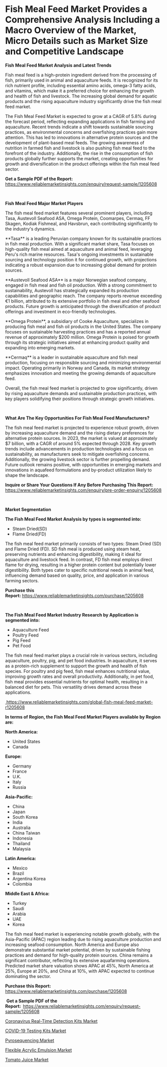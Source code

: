 <p><h1>Fish Meal Feed Market Provides a Comprehensive Analysis Including a Macro Overview of the Market, Micro Details such as Market Size and Competitive Landscape</h1></p><p><strong>Fish Meal Feed Market Analysis and Latest Trends</strong></p>
<p><p>Fish meal feed is a high-protein ingredient derived from the processing of fish, primarily used in animal and aquaculture feeds. It is recognized for its rich nutrient profile, including essential amino acids, omega-3 fatty acids, and vitamins, which make it a preferred choice for enhancing the growth and health of fish and livestock. The increasing global demand for aquatic products and the rising aquaculture industry significantly drive the fish meal feed market.</p><p>The Fish Meal Feed Market is expected to grow at a CAGR of 5.8% during the forecast period, reflecting expanding applications in fish farming and aquaculture. Recent trends indicate a shift towards sustainable sourcing practices, as environmental concerns and overfishing practices gain more attention. This has led to innovations in alternative protein sources and the development of plant-based meal feeds. The growing awareness of nutrition in farmed fish and livestock is also pushing fish meal feed to the forefront of the industry. Additionally, the rise in the consumption of fish products globally further supports the market, creating opportunities for growth and diversification in the product offerings within the fish meal feed sector.</p></p>
<p><strong>Get a Sample PDF of the Report:&nbsp;</strong> <a href="https://www.reliablemarketinsights.com/enquiry/request-sample/1205608?utm_campaign=1733&utm_medium=2&utm_source=Github&utm_content=ia&utm_term=16102024&utm_id=fish-meal-feed">https://www.reliablemarketinsights.com/enquiry/request-sample/1205608</a></p>
<p>&nbsp;</p>
<p><strong>Fish Meal Feed Major Market Players</strong></p>
<p><p>The fish meal feed market features several prominent players, including Tasa, Austevoll Seafood ASA, Omega Protein, Coomarpes, Cermaq, FF Skagen, Kodiak Fishmeal, and Havsbrun, each contributing significantly to the industry's dynamics.</p><p>**Tasa** is a leading Peruvian company known for its sustainable practices in fish meal production. With a significant market share, Tasa focuses on high-quality fish meal aimed at aquaculture and animal feed, leveraging Peru's rich marine resources. Tasa's ongoing investments in sustainable sourcing and technology position it for continued growth, with projections indicating a robust expansion due to increasing global demand for protein sources.</p><p>**Austevoll Seafood ASA** is a major Norwegian seafood company, engaged in fish meal and fish oil production. With a strong commitment to sustainability, Austevoll has strategically expanded its production capabilities and geographic reach. The company reports revenue exceeding €1 billion, attributed to its extensive portfolio in fish meal and other seafood products. Future growth is anticipated through the diversification of product offerings and investment in eco-friendly technologies.</p><p>**Omega Protein**, a subsidiary of Cooke Aquaculture, specializes in producing fish meal and fish oil products in the United States. The company focuses on sustainable harvesting practices and has a reported annual revenue of approximately $200 million. Omega Protein is poised for growth through its strategic initiatives aimed at enhancing product quality and expanding into emerging markets.</p><p>**Cermaq** is a leader in sustainable aquaculture and fish meal production, focusing on responsible sourcing and minimizing environmental impact. Operating primarily in Norway and Canada, its market strategy emphasizes innovation and meeting the growing demands of aquaculture feed.</p><p>Overall, the fish meal feed market is projected to grow significantly, driven by rising aquaculture demands and sustainable production practices, with key players solidifying their positions through strategic growth initiatives.</p></p>
<p>&nbsp;</p>
<p><strong>What Are The Key Opportunities For Fish Meal Feed Manufacturers?</strong></p>
<p><p>The fish meal feed market is projected to experience robust growth, driven by increasing aquaculture demand and the rising dietary preferences for alternative protein sources. In 2023, the market is valued at approximately $7 billion, with a CAGR of around 5% expected through 2028. Key growth trends include advancements in production technologies and a focus on sustainability, as manufacturers seek to mitigate overfishing concerns. Additionally, the growing livestock sector is further propelling demand. Future outlook remains positive, with opportunities in emerging markets and innovations in aquafeed formulations and by-product utilization likely to shape the landscape.</p></p>
<p><strong>Inquire or Share Your Questions If Any Before Purchasing This Report:</strong> <a href="https://www.reliablemarketinsights.com/enquiry/pre-order-enquiry/1205608?utm_campaign=1733&utm_medium=2&utm_source=Github&utm_content=ia&utm_term=16102024&utm_id=fish-meal-feed">https://www.reliablemarketinsights.com/enquiry/pre-order-enquiry/1205608</a></p>
<p>&nbsp;</p>
<p><strong>Market Segmentation</strong></p>
<p><strong>The Fish Meal Feed Market Analysis by types is segmented into:</strong></p>
<p><ul><li>Steam Dried(SD)</li><li>Flame Dried(FD)</li></ul></p>
<p><p>The fish meal feed market primarily consists of two types: Steam Dried (SD) and Flame Dried (FD). SD fish meal is produced using steam heat, preserving nutrients and enhancing digestibility, making it ideal for aquaculture and livestock feed. In contrast, FD fish meal employs direct flame for drying, resulting in a higher protein content but potentially lower digestibility. Both types cater to specific nutritional needs in animal feed, influencing demand based on quality, price, and application in various farming sectors.</p></p>
<p><strong>Purchase this Report:&nbsp;</strong><a href="https://www.reliablemarketinsights.com/purchase/1205608?utm_campaign=1733&utm_medium=2&utm_source=Github&utm_content=ia&utm_term=16102024&utm_id=fish-meal-feed">https://www.reliablemarketinsights.com/purchase/1205608</a></p>
<p>&nbsp;</p>
<p><strong>The Fish Meal Feed Market Industry Research by Application is segmented into:</strong></p>
<p><ul><li>Aquaculture Feed</li><li>Poultry Feed</li><li>Pig Feed</li><li>Pet Food</li></ul></p>
<p><p>The fish meal feed market plays a crucial role in various sectors, including aquaculture, poultry, pig, and pet food industries. In aquaculture, it serves as a protein-rich supplement to support the growth and health of fish species. For poultry and pig feed, fish meal enhances nutritional value, improving growth rates and overall productivity. Additionally, in pet food, fish meal provides essential nutrients for optimal health, resulting in a balanced diet for pets. This versatility drives demand across these applications.</p></p>
<p><a href="https://www.reliablemarketinsights.com/global-fish-meal-feed-market-r1205608?utm_campaign=1733&utm_medium=2&utm_source=Github&utm_content=ia&utm_term=16102024&utm_id=fish-meal-feed">&nbsp;https://www.reliablemarketinsights.com/global-fish-meal-feed-market-r1205608</a></p>
<p><strong>In terms of Region, the Fish Meal Feed Market Players available by Region are:</strong></p>
<p>
    <p> <strong> North America: </strong>
        <ul>
            <li>United States</li>
            <li>Canada</li>
        </ul>
        </p> 
    <p> <strong> Europe: </strong>
        <ul>
            <li>Germany</li>
            <li>France</li>
            <li>U.K.</li>
            <li>Italy</li>
            <li>Russia</li>
        </ul>
        </p> 
    <p> <strong> Asia-Pacific: </strong>
        <ul>
            <li>China</li>
            <li>Japan</li>
            <li>South Korea</li>
            <li>India</li>
            <li>Australia</li>
            <li>China Taiwan</li>
            <li>Indonesia</li>
            <li>Thailand</li>
            <li>Malaysia</li>
        </ul>
        </p> 
    <p> <strong> Latin America: </strong>
        <ul>
            <li>Mexico</li>
            <li>Brazil</li>
            <li>Argentina Korea</li>
            <li>Colombia</li>
        </ul>
        </p> 
    <p> <strong> Middle East & Africa: </strong>
        <ul>
            <li>Turkey</li>
            <li>Saudi</li>
            <li>Arabia</li>
            <li>UAE</li>
            <li>Korea</li>
        </ul>
    </p>
    </p>
<p><p>The fish meal feed market is experiencing notable growth globally, with the Asia-Pacific (APAC) region leading due to rising aquaculture production and increasing seafood consumption. North America and Europe also demonstrate substantial market potential, driven by sustainable fishing practices and demand for high-quality protein sources. China remains a significant contributor, reflecting its extensive aquafarming operations. Predicted market share valuation shows APAC at 45%, North America at 25%, Europe at 20%, and China at 10%, with APAC expected to continue dominating the sector.</p></p>
<p><strong>Purchase this Report: </strong><a href="https://www.reliablemarketinsights.com/purchase/1205608?utm_campaign=1733&utm_medium=2&utm_source=Github&utm_content=ia&utm_term=16102024&utm_id=fish-meal-feed">https://www.reliablemarketinsights.com/purchase/1205608</a></p>
<p>&nbsp;<strong>Get a Sample PDF of the Report:&nbsp;&nbsp;</strong><a href="https://www.reliablemarketinsights.com/enquiry/request-sample/1205608?utm_campaign=1733&utm_medium=2&utm_source=Github&utm_content=ia&utm_term=16102024&utm_id=fish-meal-feed">https://www.reliablemarketinsights.com/enquiry/request-sample/1205608</a></p>
<p><strong></strong></p>
<p><p><a href="https://www.linkedin.com/pulse/exploring-coronavirus-real-time-detection-kits-market-strategic-7gere?trk=public_post_embed_feed-article-content&utm_campaign=1733&utm_medium=2&utm_source=Github&utm_content=ia&utm_term=16102024&utm_id=fish-meal-feed">Coronavirus Real-Time Detection Kits Market</a></p><p><a href="https://www.linkedin.com/pulse/strategic-insights-global-covid-19-testing-kits-market-trends-qfv1e?trk=public_post_embed_feed-article-content&utm_campaign=1733&utm_medium=2&utm_source=Github&utm_content=ia&utm_term=16102024&utm_id=fish-meal-feed">COVID-19 Testing Kits Market</a></p><p><a href="https://www.linkedin.com/pulse/global-pyrosequencing-nexus-sector-confluences-regional-snote?trk=public_post_embed_feed-article-content&utm_campaign=1733&utm_medium=2&utm_source=Github&utm_content=ia&utm_term=16102024&utm_id=fish-meal-feed">Pyrosequencing Market</a></p><p><a href="https://www.linkedin.com/pulse/flexible-acrylic-emulsion-market-outlook-complete-industry-vrfnc?utm_campaign=1733&utm_medium=2&utm_source=Github&utm_content=ia&utm_term=16102024&utm_id=fish-meal-feed">Flexible Acrylic Emulsion Market</a></p><p><a href="https://www.linkedin.com/pulse/tomato-juice-market-global-trends-forecast-2024-2031-iws1e?trk=public_post_embed_feed-article-content&utm_campaign=1733&utm_medium=2&utm_source=Github&utm_content=ia&utm_term=16102024&utm_id=fish-meal-feed">Tomato Juice Market</a></p></p>